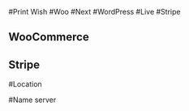#Print Wish
#Woo
#Next
#WordPress
#Live
#Stripe

## WooCommerce 
## Stripe

#Location

#Name server

